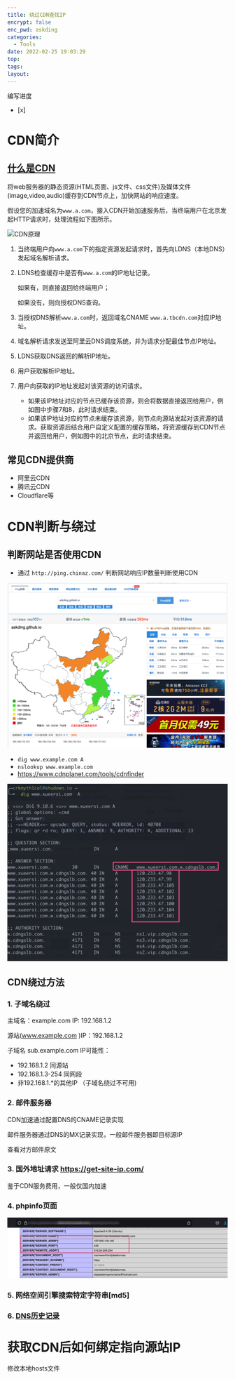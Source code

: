 ```yaml
---
title: 绕过CDN查找IP
encrypt: false
enc_pwd: askding
categories:
  - Tools
date: 2022-02-25 19:03:29
top:
tags:
layout:
---
```

编写进度
- [x] 







# CDN简介

## [什么是CDN](https://help.aliyun.com/document_detail/27101.html)

将web服务器的静态资源(HTML页面、js文件、css文件)及媒体文件(image,video,audio)缓存到CDN节点上，加快网站的响应速度。



假设您的加速域名为`www.a.com`，接入CDN开始加速服务后，当终端用户在北京发起HTTP请求时，处理流程如下图所示。

![CDN原理](https://help-static-aliyun-doc.aliyuncs.com/assets/img/zh-CN/2902102261/p275210.png)

1. 当终端用户向`www.a.com`下的指定资源发起请求时，首先向LDNS（本地DNS）发起域名解析请求。                        

2. LDNS检查缓存中是否有`www.a.com`的IP地址记录。

   如果有，则直接返回给终端用户；

   如果没有，则向授权DNS查询。                        

3. 当授权DNS解析`www.a.com`时，返回域名CNAME `www.a.tbcdn.com`对应IP地址。                        

4. 域名解析请求发送至阿里云DNS调度系统，并为请求分配最佳节点IP地址。

5. LDNS获取DNS返回的解析IP地址。

6. 用户获取解析IP地址。

7. 用户向获取的IP地址发起对该资源的访问请求。                            

   - 如果该IP地址对应的节点已缓存该资源，则会将数据直接返回给用户，例如图中步骤7和8，此时请求结束。
   - 如果该IP地址对应的节点未缓存该资源，则节点向源站发起对该资源的请求。获取资源后结合用户自定义配置的缓存策略，将资源缓存到CDN节点并返回给用户，例如图中的北京节点，此时请求结束。                             

## 常见CDN提供商

- 阿里云CDN
- 腾讯云CDN
- Cloudflare等



# CDN判断与绕过

## 判断网站是否使用CDN

- 通过 `http://ping.chinaz.com/` 判断网站响应IP数量判断使用CDN

![](https://raw.githubusercontent.com/crkmythical/PicGo/main/images/20211010232033.png)

- `dig www.example.com A ` 
- `nslookup www.example.com`
- https://www.cdnplanet.com/tools/cdnfinder

![](https://raw.githubusercontent.com/crkmythical/PicGo/main/images/20211010235918.png)

## CDN绕过方法

### 1. 子域名绕过

主域名：example.com   IP:    192.168.1.2

源站(www.example.com )IP：192.168.1.2

子域名 sub.example.com   IP可能性：

- 192.168.1.2   同源站
- 192.168.1.3-254  同网段
- 非192.168.1.*的其他IP  （子域名绕过不可用)



### 2. 邮件服务器

CDN加速通过配置DNS的CNAME记录实现

邮件服务器通过DNS的MX记录实现，一般邮件服务器即目标源IP

查看对方邮件原文

### 3. 国外地址请求 https://get-site-ip.com/

鉴于CDN服务费用，一般仅国内加速



### 4. phpinfo页面

![](https://raw.githubusercontent.com/crkmythical/PicGo/main/images/20211010233651.png)

### 5. 网络空间引擎搜索特定字符串[md5]



### 6. [DNS历史记录](https://site.ip138.com/)



# 获取CDN后如何绑定指向源站IP

修改本地hosts文件

